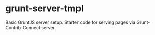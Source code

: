 # grunt-server-tmpl
Basic GruntJS server setup.
Starter code for serving pages via Grunt-Contrib-Connect server
